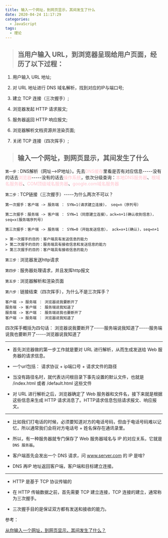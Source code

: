 ```yaml
---
title: 输入一个网址，到网页显示，其间发生了什么
date: 2020-04-24 11:17:29
categories:
  - JavaScript
tags: 
  - 理论
---
```


> ## 当用户输入 URL，到浏览器呈现给用户页面，经历了以下过程：

1. 用户输入 URL 地址;

2. 对 URL 地址进行 DNS 域名解析，找到对应的IP与端口号;

3. 建立 TCP 连接（三次握手）;

4. 浏览器发起 HTTP 请求报文;

5. 服务器返回 HTTP 响应报文;

6. 浏览器解析文档资源并渲染页面;

7. 关闭 TCP 连接（四次挥手）;

> ## 输入一个网址，到网页显示，其间发生了什么

<code>第一步：</code>DNS解析（网址-->IP地址）。先去<font color="pink">DNS缓存</font>里看是否有对应信息-----没有的话去<font color="pink">浏览器</font>-----没有的话去<font color="pink">操作系统</font>，依次分级查询：<font color="pink">本地DNS服务器</font>、<font color="pink">根域名服务器</font>、<font color="pink">COM顶级域名服务器</font>、<font color="pink">google.com域名服务器</font>

<code>第二步：</code>TCP链接（三次握手）-----为什么两次不可以？
```sequence
第一次握手：客户端 -> 服务端 ： SYN=1(请求建立连接)， seq=n（序列号）

第二次握手：服务端 -> 客户端 ： SYN=1（同意建立连接），ack=n+1(确认收到信息)，seq=x(服务端序列号)

第三次握手：客户端 -> 服务端 ： SYN=0（开始发送信息）， ack=x+1(确认)，seq=n+1

> 第一次握手的目的：客户端具有发送信息的能力
> 第二次握手的目的：服务端具有接收信息和发送信息的能力
> 第三次握手的目的：客户端具有接收信息的能力
```
<code>第三步：</code>浏览器发送http请求

<code>第四步：</code>服务器处理请求，并且发挥http报文

<code>第五步：</code>浏览器解析和渲染页面

<code>第六步：</code>链接结束（四次挥手），为什么不是三次挥手？
```sequence
客户端 -> 服务端 ： 浏览器说我要断开了
服务端 -> 客户端 ： 服务端说我知道了
服务端 -> 客户端 ： 服务端说我也要断开了
客户端 -> 服务端 ： 浏览器说我知道了
```
四次挥手概括为四句话：
浏览器说我要断开了-----服务端说我知道了-----服务端说我也要断开了-----浏览器说我知道了

<hr color="gold">

+ 首先浏览器做的第一步工作就是要对 URL 进行解析，从而生成发送给 Web 服务器的请求信息。

+ 一个url包括： 请求协议 + ip端口号 + 请求文件的路径

+ 当没有路径名时，就代表访问根目录下事先设置的默认文件，也就是 /index.html 或者 /default.html 这些文件

+ 对 URL 进行解析之后，浏览器确定了 Web 服务器和文件名，接下来就是根据这些信息来生成 HTTP 请求消息了。HTTP请求信息包括请求报文、响应报文。

<hr>

+ 比如我们打电话的时候，必须要知道对方的电话号码，但由于电话号码难以记忆，所以通常我们会将对方电话号 + 姓名保存在通讯录里。

+ 所以，有一种服务器就专门保存了 Web 服务器域名与 IP 的对应关系，它就是 <code>DNS 服务器</code>。

+ 客户端首先会发出一个 DNS 请求，问 www.server.com 的 IP 是啥?
+ DNS 再IP 地址返回客户端，客户端和目标建立连接。

<hr>

+ HTTP 是基于 TCP 协议传输的

+ 在 HTTP 传输数据之前，首先需要 TCP 建立连接，TCP 连接的建立，通常称为三次握手。
+ 三次握手目的是保证双方都有发送和接收的能力。

参考：

[从你输入一个网址，到网页显示，其间发生了什么？](https://mp.weixin.qq.com/s/tZ9-BoP1Oz3K4ZapLlnopQ)